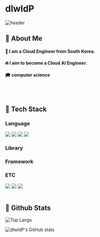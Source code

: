 # dlwldP

<div>
  
  <!--Header-->
  ![header](https://capsule-render.vercel.app/api?type=waving&color=gradient&height=300&section=header&text=Good%20to%20see%20you%20%F0%9F%A4%97)
  
</div>

<div>
  <!--Body-->
  
  ## 👀 About Me
  #### :raising_hand: I am a Cloud Engineer from South Korea.<br/>
  #### :fire: I aim to become a Cloud AI Engineer.<br/>
  #### :mortar_board: computer science
  <br/>
  <br/>
  
  ## 🧱 Tech Stack
  ### Language
  <!--Python-->
  <img src="https://img.shields.io/badge/Python-3776AB?style=flat-square&logo=Python&logoColor=white"/>

  <!-- Java -->
  <img src="https://img.shields.io/badge/Java-007396?style=flat-square&logo=OpenJDK&logoColor=white"/>

  <!-- Kotlin -->
  <img src="https://img.shields.io/badge/Kotlin-7F52FF?style=flat-square&logo=Kotlin&logoColor=white"/>

  <!-- C -->
  <img src="https://img.shields.io/badge/C-A8B9CC?style=flat-square&logo=C&logoColor=white"/>

  
  ### Library

  
  ### Framework

  
  ### ETC
  <!-- AWS -->
  <img src="https://img.shields.io/badge/AWS-232F3E?logo=Amazon%20AWS&logoColor=white"/>

  <!--Docker-->
  <img src="https://img.shields.io/badge/Docker-2496ED?logo=Docker">
 
  <!--MySQL-->
  <img src="https://img.shields.io/badge/MySQL-4479A1?style=flat-square&logo=MySQL&logoColor=white"/>
  <br/>
  <br/>
  
  ## 🤔 Github Stats
  
![Top Langs](https://github-readme-stats.vercel.app/api/top-langs/?username=dlwldP&layout=compact)

![dlwldP's GitHub stats](https://github-readme-stats.vercel.app/api?username=dlwldP&show_icons=true&theme=default)

  
</div>

<!--
**dlwldP/dlwldP** is a ✨ _special_ ✨ repository because its `README.md` (this file) appears on your GitHub profile.

Here are some ideas to get you started:
- Hi there 👋
- 🔭 I’m currently working on "Cloud"
- 🌱 I’m currently learning "AWS"
- 👯 I’m looking to collaborate on ...
- 🤔 I’m looking for help with ...
- 💬 Ask me about ...
- 📫 How to reach me: jiye7961@gmail.com
- 😄 Pronouns: ...
- ⚡ Fun fact: ...
-->
